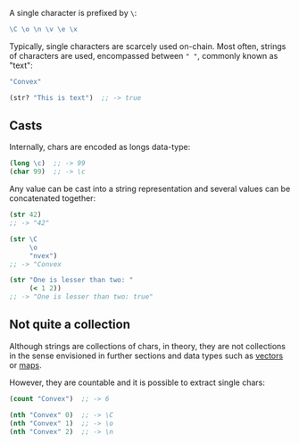 A single character is prefixed by `\`:

```clojure
\C \o \n \v \e \x
```

Typically, single characters are scarcely used on-chain. Most often, strings of characters are used, encompassed between `" "`, commonly known as "text":

```clojure
"Convex"

(str? "This is text")  ;; -> true
```


## Casts

Internally, chars are encoded as longs data-type:

```clojure
(long \c)  ;; -> 99
(char 99)  ;; -> \c
```

Any value can be cast into a string representation and several values can be concatenated together:

```clojure
(str 42)
;; -> "42"

(str \C
     \o
     "nvex")
;; -> "Convex

(str "One is lesser than two: "
     (< 1 2))
;; -> "One is lesser than two: true"

```


## Not quite a collection

Although strings are collections of chars, in theory, they are not collections in the sense envisioned in further sections and data types such as [vectors](/cvm/data-types/vector) or
[maps](/cvm/data-types/map).

However, they are countable and it is possible to extract single chars:

```clojure
(count "Convex")  ;; -> 6

(nth "Convex" 0)  ;; -> \C
(nth "Convex" 1)  ;; -> \o
(nth "Convex" 2)  ;; -> \n
```
